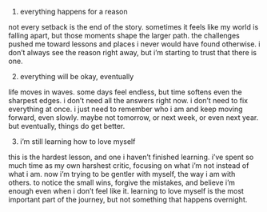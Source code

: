 1. everything happens for a reason

not every setback is the end of the story. sometimes it feels like my world is falling apart, but those moments shape the larger path. the challenges pushed me toward lessons and places i never would have found otherwise. i don’t always see the reason right away, but i’m starting to trust that there is one.

2. everything will be okay, eventually

life moves in waves. some days feel endless, but time softens even the sharpest edges. i don’t need all the answers right now. i don’t need to fix everything at once. i just need to remember who i am and keep moving forward, even slowly. maybe not tomorrow, or next week, or even next year. but eventually, things do get better.

3. i’m still learning how to love myself

this is the hardest lesson, and one i haven’t finished learning. i’ve spent so much time as my own harshest critic, focusing on what i’m not instead of what i am. now i’m trying to be gentler with myself, the way i am with others. to notice the small wins, forgive the mistakes, and believe i’m enough even when i don’t feel like it. learning to love myself is the most important part of the journey, but not something that happens overnight.